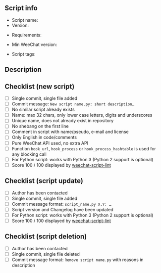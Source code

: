 ## Script info

<!-- MANDATORY INFO: -->

- Script name: 
- Version: 

<!-- Optional: external dependencies (other than WeeChat and standard interpreter libraries) -->
- Requirements: 

<!-- Optional: fill only if you are sure that a specific WeeChat version is required -->
- Min WeeChat version: 

<!-- Optional: tags for script (see list of tags on https://weechat.org/scripts/), new tags are allowed -->
- Script tags: 

## Description

<!-- Describe the new script or your changes in a few sentences -->



## Checklist (new script)

<!-- To fill only if you are adding a new script -->

<!-- Please validate and check each item with "[x]" (see file Contributing.md) -->

- [ ] Single commit, single file added
- [ ] Commit message: `New script name.py: short description…`
- [ ] No similar script already exists
- [ ] Name: max 32 chars, only lower case letters, digits and underscores
- [ ] Unique name, does not already exist in repository
- [ ] No shebang on the first line
- [ ] Comment in script with name/pseudo, e-mail and license
- [ ] Only English in code/comments
- [ ] Pure WeeChat API used, no extra API
- [ ] Function `hook_url`, `hook_process` or `hook_process_hashtable` is used for any blocking call
- [ ] For Python script: works with Python 3 (Python 2 support is optional)
- [ ] Score 100 / 100 displayed by [weechat-script-lint](https://github.com/weechat/weechat-script-lint)

## Checklist (script update)

<!-- To fill only if you are updating an existing script -->

<!-- Please validate and check each item with "[x]" (see file Contributing.md) -->

- [ ] Author has been contacted
- [ ] Single commit, single file added
- [ ] Commit message format: `script_name.py X.Y: …`
- [ ] Script version and Changelog have been updated
- [ ] For Python script: works with Python 3 (Python 2 support is optional)
- [ ] Score 100 / 100 displayed by [weechat-script-lint](https://github.com/weechat/weechat-script-lint)

## Checklist (script deletion)

<!-- To fill only if you are deleting an existing script -->

<!-- Please validate and check each item with "[x]" (see file Contributing.md) -->

- [ ] Author has been contacted
- [ ] Single commit, single file deleted
- [ ] Commit message format: `Remove script name.py` with reasons in description

